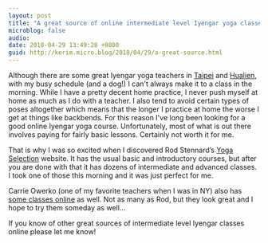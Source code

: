 ```yaml
---
layout: post
title: "A great source of online intermediate level Iyengar yoga classes"
microblog: false
audio: 
date: 2018-04-29 13:49:28 +0800
guid: http://kerim.micro.blog/2018/04/29/a-great-source.html
---
```

Although there are some great Iyengar yoga teachers in [Taipei](http://www.shellyyoga.com/) and [Hualien](http://yogihome.pixnet.net/blog), with my busy schedule (and a dog!) I can't always make it to a class in the morning. While I have a pretty decent home practice, I never push myself at home as much as I do with a teacher. I also tend to avoid certain types of poses altogether which means that the longer I practice at home the worse I get at things like backbends. For this reason I've long been looking for a good online Iyengar yoga course. Unfortunately, most of what is out there involves paying for fairly basic lessons. Certainly not worth it for me. 

That is why I was so excited when I discovered Rod Stennard’s [Yoga Selection](https://yogaselection.com/) website. It has the usual basic and introductory courses, but after you are done with that it has dozens of intermediate and advanced classes. I took one of those this morning and it was just perfect for me. 

Carrie Owerko (one of my favorite teachers when I was in NY) also has [some classes online](https://vimeo.com/carrieowerko) as well. Not as many as Rod, but they look great and I hope to try them someday as well…

If you know of other great sources of intermediate level Iyengar classes online please let me know! 

